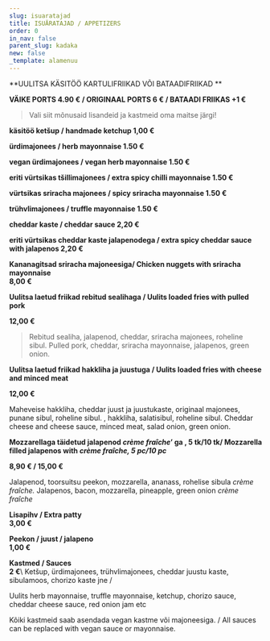 ```yaml
---
slug: isuaratajad
title: ISUÄRATAJAD / APPETIZERS
order: 0
in_nav: false
parent_slug: kadaka
new: false
_template: alamenuu
---
```


<div class="ellipsis"></div>

**UULITSA KÄSITÖÖ KARTULIFRIIKAD VÕI BATAADIFRIIKAD **

**VÄIKE PORTS 4.90 € / ORIGINAAL PORTS 6 € / BATAADI FRIIKAS +1 €**

> Vali siit mõnusaid lisandeid ja kastmeid oma maitse järgi!

**käsitöö ketšup  / handmade ketchup    1,00 €**

**ürdimajonees /  herb mayonnaise 1.50 €**

**vegan ürdimajonees / vegan herb mayonnaise 1.50 €**

**eriti vürtsikas tšillimajonees / extra spicy chilli mayonnaise 1.50 €**

**vürtsikas sriracha majonees / spicy sriracha mayonnaise 1.50 €**

**trühvlimajonees / truffle mayonnaise 1.50 €**

</span> **cheddar kaste / cheddar sauce 2,20 €**

**eriti vürtsikas cheddar kaste jalapenodega / extra spicy cheddar sauce with jalapenos 2,20 €**

</span>**Kananagitsad sriracha majoneesiga/ Chicken nuggets with sriracha mayonnaise**\
**8,00 €**

**Uulitsa laetud friikad rebitud sealihaga / Uulits loaded fries with pulled pork**

**12,00 €**

<div class="ellipsis"></div>

> <span class="koostis"> Rebitud sealiha, jalapenod, cheddar, sriracha majonees, roheline sibul. Pulled pork, cheddar, sriracha mayonnaise, jalapenos, green onion.

<span class="spicy"></span>

**Uulitsa laetud friikad hakkliha ja juustuga /  Uulits loaded fries with cheese and minced meat**

**12,00 €**

<span class="koostis"> Maheveise hakkliha, cheddar juust ja juustukaste, originaal majonees, punane sibul, roheline sibul. , hakkliha, salatisibul, roheline sibul. Cheddar cheese and cheese sauce, minced meat, salad onion, green onion.

<span class="special"></span> <span class="spicy"></span>  **Mozzarellaga täidetud jalapenod *crème fraîche*’ ga , 5 tk/10 tk/ Mozzarella filled jalapenos with *crème fraîche, 5 pc/10 pc***

**8,90 € / 15,00 €**

<span class="koostis">Jalapenod, toorsuitsu peekon, mozzarella, ananass, rohelise sibula *crème fraîche.* Jalapenos, bacon, mozzarella, pineapple, green onion *crème fraîche*

**Lisapihv / Extra patty**\
**3,00 €**

<span class="spicy"></span>
**Peekon / juust / jalapeno**\
**1,00 €**

**Kastmed / Sauces**\
**2 €**\ <span class="koostis">Ketšup, ürdimajonees, trühvlimajonees, cheddar juustu kaste, sibulamoos, chorizo kaste jne /

Uulits herb mayonnaise, truffle mayonnaise, ketchup, chorizo sauce, cheddar cheese sauce, red onion jam etc</span>

Kõiki kastmeid saab asendada vegan kastme või  majoneesiga. / All sauces can be replaced with vegan sauce or mayonnaise.

